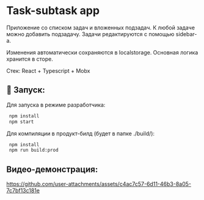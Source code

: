 # Task-subtask app
Приложение со списком задач и вложенных подзадач. К любой задаче можно добавить подзадачу. Задачи редактируются с помощью sidebar-а.

Изменения автоматически сохраняются в localstorage. 
Основная логика хранится в сторе. 

Стек: React + Typescript + Mobx

## 🚀 Запуск:
Для запуска в режиме разработчика:
```sh
 npm install
 npm start
```

Для компиляции в продукт-билд (будет в папке ./build/):
```sh
 npm install
 npm run build:prod
```

## Видео-демонстрация:
https://github.com/user-attachments/assets/c4ac7c57-6d11-46b3-8a05-7c7bf13c181e
